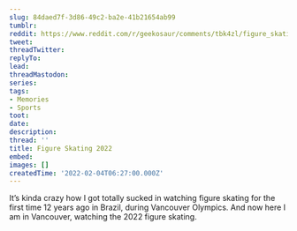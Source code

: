 ```yaml
---
slug: 84daed7f-3d86-49c2-ba2e-41b21654ab99
tumblr:
reddit: https://www.reddit.com/r/geekosaur/comments/tbk4zl/figure_skating_2022/
tweet:
threadTwitter:
replyTo:
lead:
threadMastodon:
series:
tags:
- Memories
- Sports
toot:
date:
description:
thread: ''
title: Figure Skating 2022
embed:
images: []
createdTime: '2022-02-04T06:27:00.000Z'
---
```


It’s kinda crazy how I got totally sucked in watching figure skating for the first time 12 years ago in Brazil, during Vancouver Olympics. And now here I am in Vancouver, watching the 2022 figure skating.